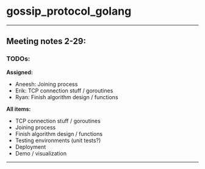 # gossip_protocol_golang

---

Meeting notes 2-29:
---

### TODOs:
**Assigned:**
- Aneesh: Joining process
- Erik: TCP connection stuff / goroutines
- Ryan: Finish algorithm design / functions

**All items:**
- TCP connection stuff / goroutines
- Joining process
- Finish algorithm design / functions
- Testing environments (unit tests?)
- Deployment
- Demo / visualization

---